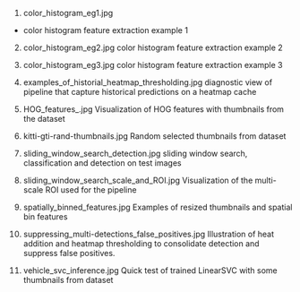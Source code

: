1. color_histogram_eg1.jpg
- color histogram feature extraction example 1

2. color_histogram_eg2.jpg
   color histogram feature extraction example 2

3. color_histogram_eg3.jpg
   color histogram feature extraction example 3

4. examples_of_historial_heatmap_thresholding.jpg
   diagnostic view of pipeline that capture historical predictions on a heatmap cache

5. HOG_features_.jpg
   Visualization of HOG features with thumbnails from the dataset
   
6. kitti-gti-rand-thumbnails.jpg
   Random selected thumbnails from dataset

7. sliding_window_search_detection.jpg
   sliding window search, classification and detection on test images

8. sliding_window_search_scale_and_ROI.jpg
   Visualization of the multi-scale ROI used for the pipeline

9. spatially_binned_features.jpg
   Examples of resized thumbnails and spatial bin features

10. suppressing_multi-detections_false_positives.jpg
    Illustration of heat addition and heatmap thresholding to consolidate detection and suppress false positives.

11. vehicle_svc_inference.jpg
    Quick test of trained LinearSVC with some thumbnails from dataset
